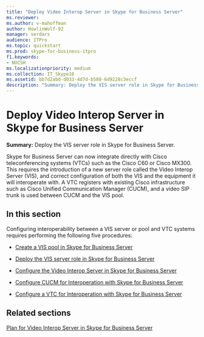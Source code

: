 ```yaml
---
title: "Deploy Video Interop Server in Skype for Business Server"
ms.reviewer: 
ms.author: v-mahoffman
author: HowlinWolf-92
manager: serdars
audience: ITPro
ms.topic: quickstart
ms.prod: skype-for-business-itpro
f1.keywords:
- NOCSH
ms.localizationpriority: medium
ms.collection: IT_Skype16
ms.assetid: bb7d2abd-d033-4d7d-b588-6d9228c3eccf
description: "Summary: Deploy the VIS server role in Skype for Business Server."
---
```


# Deploy Video Interop Server in Skype for Business Server
 
**Summary:** Deploy the VIS server role in Skype for Business Server.
  
Skype for Business Server can now integrate directly with Cisco teleconferencing systems (VTCs) such as the Cisco C60 or Cisco MX300. This requires the introduction of a new server role called the Video Interop Server (VIS), and correct configuration of both the VIS and the equipment it will interoperate with. A VTC registers with existing Cisco infrastructure such as Cisco Unified Communication Manager (CUCM), and a video SIP trunk is used between CUCM and the VIS pool.
  
## In this section

Configuring interoperability between a VIS server or pool and VTC systems requires performing the following five procedures: 
  
- [Create a VIS pool in Skype for Business Server](create-a-vis-pool.md)
    
- [Deploy the VIS server role in Skype for Business Server](deploy-the-vis-server-role.md)
    
- [Configure the Video Interop Server in Skype for Business Server](configure-the-vis.md)
    
- [Configure CUCM for Interoperation with Skype for Business Server](configure-cucm-for-interoperation.md)
    
- [Configure a VTC for Interoperation with Skype for Business Server](configure-a-vtc-for-interoperation.md)
    
## Related sections

[Plan for Video Interop Server in Skype for Business Server](../../plan-your-deployment/video-interop-server.md)
  

